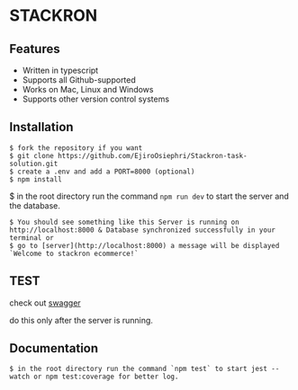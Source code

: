 # STACKRON

## Features

- Written in typescript
- Supports all Github-supported 
- Works on Mac, Linux and Windows
- Supports other version control systems

## Installation

```bash/Powershell
$ fork the repository if you want
$ git clone https://github.com/EjiroOsiephri/Stackron-task-solution.git
$ create a .env and add a PORT=8000 (optional)
$ npm install
```
$ in the root directory run the command `npm run dev` to start the server and the database.
```
$ You should see something like this Server is running on http://localhost:8000 & Database synchronized successfully in your terminal or
$ go to [server](http://localhost:8000) a message will be displayed `Welcome to stackron ecommerce!`
```

## TEST

check out [swagger](http://localhost:8000/docs)

do this only after the server is running.

## Documentation

```
$ in the root directory run the command `npm test` to start jest --watch or npm test:coverage for better log.
```


